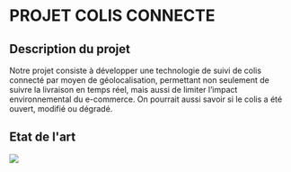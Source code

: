 # PROJET COLIS CONNECTE

## Description du projet 

Notre projet consiste à développer une  technologie de suivi de colis connecté par moyen de géolocalisation, permettant non seulement de suivre la livraison en temps réel, mais aussi de limiter l’impact environnemental du e-commerce. On pourrait aussi savoir si le colis a été ouvert, modifié ou dégradé.

## Etat de l'art 

<img src="https://github.com/institut-galilee/2020-smart-box/blob/master/doc/pictures/colis.jpg"/>
